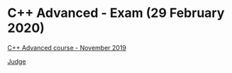 # C++ Advanced - Exam (29 February 2020)
[C++ Advanced course - November 2019](https://softuni.bg/trainings/2403/c-plus-plus-advanced-november-2019)

[Judge](https://judge.softuni.bg/Contests/1805/CPlusPlus-Advanced-Exam-29-February-2020)
